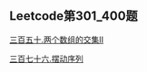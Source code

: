 ## Leetcode第301_400题

[三百五十.两个数组的交集II](https://github.com/Songnytu/Leetcode/blob/master/Leetcode/src/main/java/leetcode301_400/leetcode350.java)

[三百七十六.摆动序列](https://github.com/Songnytu/Leetcode/blob/master/Leetcode/src/main/java/leetcode301_400/leetcode376.java)